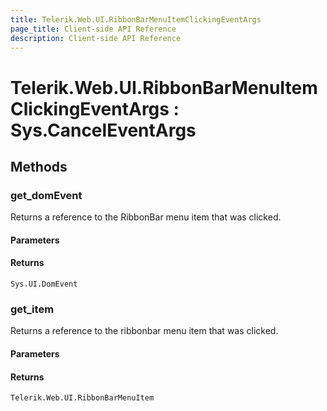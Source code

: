 ```yaml
---
title: Telerik.Web.UI.RibbonBarMenuItemClickingEventArgs
page_title: Client-side API Reference
description: Client-side API Reference
---
```


# Telerik.Web.UI.RibbonBarMenuItemClickingEventArgs : Sys.CancelEventArgs

## Methods

### get_domEvent

Returns a reference to the RibbonBar menu item that was clicked.

#### Parameters

#### Returns

`Sys.UI.DomEvent` 

### get_item 

Returns a reference to the ribbonbar menu item that was clicked.

#### Parameters

#### Returns

`Telerik.Web.UI.RibbonBarMenuItem` 
